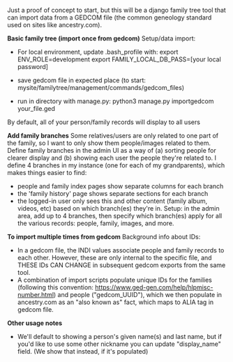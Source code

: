
Just a proof of concept to start, but this will be a django family tree tool that can import data from a GEDCOM file (the 
common geneology standard used on sites like ancestry.com). 

**Basic family tree (import once from gedcom)**
Setup/data import: 
- For local environment, update .bash_profile with: 
export ENV_ROLE=development
export FAMILY_LOCAL_DB_PASS=[your local password]

- save gedcom file in expected place (to start: mysite/familytree/management/commands/gedcom_files)
- run in directory with manage.py: python3 manage.py importgedcom your_file.ged

By default, all of your person/family records will display to all users

**Add family branches**
Some relatives/users are only related to one part of the family, so I want to only show them people/images related to them.
Define family branches in the admin UI as a way of (a) sorting people for clearer display and (b) showing each user the people 
they're related to. I define 4 branches in my instance (one for each of my grandparents), which makes things easier to find: 
- people and family index pages show separate columns for each branch
- the 'family history' page shows separate sections for each branch
- the logged-in user only sees this and other content (family album, videos, etc) based on which branch(es) they're in.
Setup: in the admin area, add up to 4 branches, then specify which branch(es) apply for all the various records: 
people, family, images, and more. 


**To import multiple times from gedcom**
Background info about IDs: 
- In a gedcom file, the INDI values associate people and family records to each other. However, these are only internal 
to the specific file, and THESE IDs CAN CHANGE in subsequent gedcom exports from the same tool. 
- A combination of import scripts populate unique IDs for the families (following this convention: https://www.ged-gen.com/help/hlpmisc-number.html)
 and people ("gedcom_UUID"), which we then populate
in ancestry.com as an "also known as" fact, which maps to ALIA tag in gedcom file. 

**Other usage notes**
- We'll default to showing a person's given name(s) and last name, but if you'd like to use some other nickname you can 
update "display_name" field. (We show that instead, if it's populated) 
